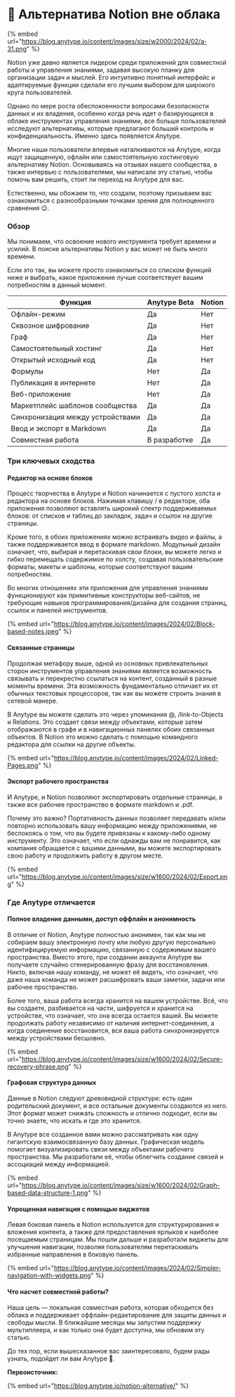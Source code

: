 # 📝 Альтернатива Notion вне облака

{% embed url="https://blog.anytype.io/content/images/size/w2000/2024/02/a-31.png" %}

Notion уже давно является лидером среди приложений для совместной работы и управления знаниями, задавая высокую планку для организации задач и мыслей. Его интуитивно понятный интерфейс и адаптируемые функции сделали его лучшим выбором для широкого круга пользователей.

Однако по мере роста обеспокоенности вопросами безопасности данных и их владения, особенно когда речь идет о базирующихся в облаке инструментах управления знаниями, все больше пользователей исследуют альтернативы, которые предлагают больший контроль и конфиденциальность. Именно здесь появляется Anytype.

Многие наши пользователи впервые наталкиваются на Anytype, когда ищут защищенную, офлайн или самостоятельную хостинговую альтернативу Notion. Основываясь на отзывах нашего сообщества, а также интервью с пользователями, мы написали эту статью, чтобы помочь вам решить, стоит ли переход на Anytype для вас.

Естественно, мы обожаем то, что создали, поэтому призываем вас ознакомиться с разнообразными точками зрения для полноценного сравнения 😉.

### **Обзор**

Мы понимаем, что освоение нового инструмента требует времени и усилий. В поиске альтернативы Notion у вас может не быть много времени.

Если это так, вы можете просто ознакомиться со списком функций ниже и выбрать, какое приложение лучше соответствует вашим потребностям в данный момент.

| **Функция**                      | **Anytype Beta** | **Notion** |
| -------------------------------- | ---------------- | ---------- |
| Офлайн-режим                     | Да               | Нет        |
| Сквозное шифрование              | Да               | Нет        |
| Граф                             | Да               | Нет        |
| Самостоятельный хостинг          | Да               | Нет        |
| Открытый исходный код            | Да               | Нет        |
| Формулы                          | Нет              | Да         |
| Публикация в интернете           | Нет              | Да         |
| Веб-приложение                   | Нет              | Да         |
| Маркетплейс шаблонов сообщества  | Да               | Да         |
| Синхронизация между устройствами | Да               | Да         |
| Ввод и экспорт в Markdown        | Да               | Да         |
| Совместная работа                | В разработке     | Да         |

### **Три ключевых сходства**

#### **Редактор на основе блоков**

Процесс творчества в Anytype и Notion начинается с пустого холста и редактора на основе блоков. Нажимая клавишу / в редакторе, оба приложения позволяют вставлять широкий спектр поддерживаемых блоков: от списков и таблиц до закладок, задач и ссылок на другие страницы.

Кроме того, в обоих приложениях можно встраивать видео и файлы, а также поддерживается ввод в формате markdown. Модульный дизайн означает, что, выбирая и перетаскивая свои блоки, вы можете легко и гибко перемещать содержимое по холсту, создавая пользовательские форматы, макеты и шаблоны, которые соответствуют вашим потребностям.

Во многих отношениях эти приложения для управления знаниями функционируют как примитивные конструкторы веб-сайтов, не требующие навыков программирования/дизайна для создания страниц, ссылок и панелей инструментов.

{% embed url="https://blog.anytype.io/content/images/2024/02/Block-based-notes.jpeg" %}

#### **Связанные страницы**

Продолжая метафору выше, одной из основных привлекательных сторон инструментов управления знаниями является возможность связывать и перекрестно ссылаться на контент, созданный в разные моменты времени. Эта возможность фундаментально отличает их от обычных текстовых процессоров, так как вы можете строить знания в сетевой манере.

В Anytype вы можете сделать это через упоминания @, /link-to-Objects и Relations. Это создает связи между объектами, которые затем отображаются в графе и в навигационных панелях обоих связанных объектов. В Notion это можно сделать с помощью командного редактора для ссылки на другие объекты.

{% embed url="https://blog.anytype.io/content/images/2024/02/Linked-Pages.png" %}

#### **Экспорт рабочего пространства**

И Anytype, и Notion позволяют экспортировать отдельные страницы, а также все рабочее пространство в формате markdown и .pdf.

Почему это важно? Портативность данных позволяет передавать и/или повторно использовать вашу информацию между приложениями, не беспокоясь о том, что вы будете привязаны к какому-либо одному инструменту. Это означает, что если однажды вам не понравится, как компания обращается с вашими данными, вы можете экспортировать свою работу и продолжить работу в другом месте.

{% embed url="https://blog.anytype.io/content/images/size/w1600/2024/02/Export.png" %}

### **Где Anytype отличается**

#### **Полное владение данными, доступ оффлайн и анонимность**

В отличие от Notion, Anytype полностью анонимен, так как мы не собираем вашу электронную почту или любую другую персонально идентифицируемую информацию, связанную с содержимым вашего пространства. Вместо этого, при создании аккаунта Anytype вы получаете случайно сгенерированную фразу для восстановления. Никто, включая нашу команду, не может её видеть, что означает, что даже наша команда не может расшифровать ваши заметки, задачи или рабочее пространство.

Более того, ваша работа всегда хранится на вашем устройстве. Всё, что вы создаете, разбивается на части, шифруется и хранится на устройстве, что означает, что она всегда остается вашей. Вы можете продолжать работу независимо от наличия интернет-соединения, а когда соединение восстановится, вся ваша работа синхронизируется между устройствами бесшовно.

{% embed url="https://blog.anytype.io/content/images/size/w1600/2024/02/Secure-recovery-phrase.png" %}

#### **Графовая структура данных**

Данные в Notion следуют древовидной структуре: есть один родительский документ, и все остальные документы создаются из него. Этот формат может снижать сложность и отлично подходит, если вы точно знаете, что искать и где это хранится.

В Anytype все созданное вами можно рассматривать как одну гигантскую взаимосвязанную базу данных. Графическая модель помогает визуализировать связи между объектами рабочего пространства. Мы разработали её, чтобы облегчить создание связей и ассоциаций между информацией.

{% embed url="https://blog.anytype.io/content/images/size/w1600/2024/02/Graph-based-data-structure-1.png" %}

#### **Упрощенная навигация с помощью виджетов**

Левая боковая панель в Notion используется для структурирования и вложения контента, а также для предоставления ярлыков к наиболее посещаемым страницам. Мы пошли дальше и разработали виджеты для улучшения навигации, позволяя пользователям перетаскивать избранные направления в боковую панель.

{% embed url="https://blog.anytype.io/content/images/2024/02/Simpler-navigation-with-widgets.png" %}

#### **Что насчет совместной работы?**

Наша цель — локальная совместная работа, которая обходится без облака и поддерживает оффлайн-редактирование для защиты данных и свободы мысли. В ближайшие месяцы мы запустим поддержку мультиплеера, и как только она будет доступна, мы обновим эту статью.

До тех пор, если вышесказанное вас заинтересовало, будем рады узнать, подойдет ли вам Anytype 🖤.

**Первоисточник:**

{% embed url="https://blog.anytype.io/notion-alternative/" %}
